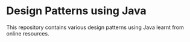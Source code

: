 # Design Patterns using Java

This repository contains various design patterns using Java learnt from online resources.